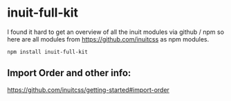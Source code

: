 # inuit-full-kit

I found it hard to get an overview of all the inuit modules via github / npm 
so here are all modules from https://github.com/inuitcss as npm modules.

    npm install inuit-full-kit
    
## Import Order and other info:
https://github.com/inuitcss/getting-started#import-order